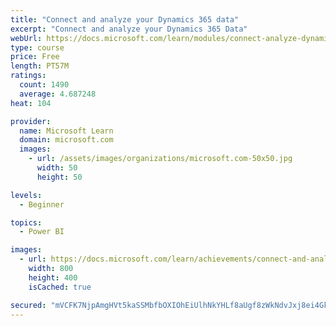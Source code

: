 ```yaml
---
title: "Connect and analyze your Dynamics 365 data​"
excerpt: "Connect and analyze your Dynamics 365 Data​"
webUrl: https://docs.microsoft.com/learn/modules/connect-analyze-dynamics-365-data/
type: course
price: Free
length: PT57M
ratings:
  count: 1490
  average: 4.687248
heat: 104

provider:
  name: Microsoft Learn
  domain: microsoft.com
  images:
    - url: /assets/images/organizations/microsoft.com-50x50.jpg
      width: 50
      height: 50

levels:
  - Beginner

topics:
  - Power BI

images:
  - url: https://docs.microsoft.com/learn/achievements/connect-and-analyze-your-microsoft-dynamics-365-data-social.png
    width: 800
    height: 400
    isCached: true

secured: "mVCFK7NjpAmgHVt5kaSSMbfbOXIOhEiUlhNkYHLf8aUgf8zWkNdvJxj8ei4GkKtrujMPsRhDjF/+FQUy4YeFiFE4ERVZ7mXIn4DNr0q5bjrUeljdiP+QR7lD/Zx+OcMGMu2jkDpujBAWLxwFVjVk17/1YbDYtHn3eeKidDDl/jQpfGR37KJtiyaf0Vb38tx5lfJAwxzbFCy1LOv5lW/5mC8U9NOKIxhGqopX3tV2CnICSb8w3PGK8TVp4UOAuW1YbQIBlKFI1FPJWCZXrlnYjjwvV0egr1DkuI36gkDtJhueUubNWWxKUeTF6JhWcdBlw+cykXk80evHqkEJUMGRBbMh6SAzyOmvYcwDXSywlvejEaTvHw9ZjbOhur0x3am234DhXLyC04AkcmxdiXaFYgsmB9V+o8YqoUAC6hsNW4w=;2AozjnZW8yRoywyc3o9JEQ=="
---
```


